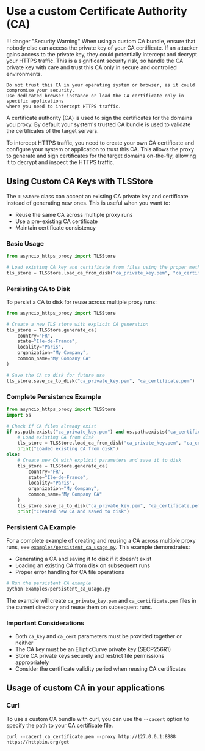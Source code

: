 # Use a custom Certificate Authority (CA)

!!! danger "Security Warning"
    When using a custom CA bundle, ensure that nobody else can access the private key of your CA certificate.
    If an attacker gains access to the private key, they could potentially intercept and decrypt your HTTPS traffic.
    This is a significant security risk, so handle the CA private key with care and trust this CA only
    in secure and controlled environments.

    Do not trust this CA in your operating system or browser, as it could compromise your security.
    Use dedicated browser instance or load the CA certificate only in specific applications
    where you need to intercept HTTPS traffic.

A certificate authority (CA) is used to sign the certificates for the domains you proxy.
By default your system's trusted CA bundle is used to validate the certificates of the target servers.

To intercept HTTPS traffic, you need to create your own CA certificate and configure your system or application
to trust this CA. This allows the proxy to generate and sign certificates for the target domains on-the-fly,
allowing it to decrypt and inspect the HTTPS traffic.


## Using Custom CA Keys with TLSStore

The `TLSStore` class can accept an existing CA private key and certificate instead of generating new ones. This is useful when you want to:

- Reuse the same CA across multiple proxy runs
- Use a pre-existing CA certificate
- Maintain certificate consistency

### Basic Usage

```python
from asyncio_https_proxy import TLSStore

# Load existing CA key and certificate from files using the proper method
tls_store = TLSStore.load_ca_from_disk("ca_private_key.pem", "ca_certificate.pem")
```

### Persisting CA to Disk

To persist a CA to disk for reuse across multiple proxy runs:

```python
from asyncio_https_proxy import TLSStore

# Create a new TLS store with explicit CA generation
tls_store = TLSStore.generate_ca(
    country="FR",
    state="Ile-de-France",
    locality="Paris",
    organization="My Company",
    common_name="My Company CA"
)

# Save the CA to disk for future use
tls_store.save_ca_to_disk("ca_private_key.pem", "ca_certificate.pem")
```

### Complete Persistence Example

```python
from asyncio_https_proxy import TLSStore
import os

# Check if CA files already exist
if os.path.exists("ca_private_key.pem") and os.path.exists("ca_certificate.pem"):
    # Load existing CA from disk
    tls_store = TLSStore.load_ca_from_disk("ca_private_key.pem", "ca_certificate.pem")
    print("Loaded existing CA from disk")
else:
    # Create new CA with explicit parameters and save it to disk
    tls_store = TLSStore.generate_ca(
        country="FR",
        state="Ile-de-France",
        locality="Paris",
        organization="My Company",
        common_name="My Company CA"
    )
    tls_store.save_ca_to_disk("ca_private_key.pem", "ca_certificate.pem")
    print("Created new CA and saved to disk")
```

### Persistent CA Example

For a complete example of creating and reusing a CA across multiple proxy runs, see [`examples/persistent_ca_usage.py`](../examples/persistent_ca_usage.py). This example demonstrates:

- Generating a CA and saving it to disk if it doesn't exist
- Loading an existing CA from disk on subsequent runs
- Proper error handling for CA file operations

```python
# Run the persistent CA example
python examples/persistent_ca_usage.py
```

The example will create `ca_private_key.pem` and `ca_certificate.pem` files in the current directory and reuse them on subsequent runs.

### Important Considerations

- Both `ca_key` and `ca_cert` parameters must be provided together or neither
- The CA key must be an EllipticCurve private key (SECP256R1)
- Store CA private keys securely and restrict file permissions appropriately
- Consider the certificate validity period when reusing CA certificates

## Usage of custom CA in your applications

### Curl

To use a custom CA bundle with curl, you can use the `--cacert` option to specify the path to your CA certificate file.

```console
curl --cacert ca_certificate.pem --proxy http://127.0.0.1:8888 https://httpbin.org/get
```
